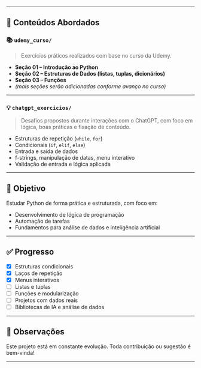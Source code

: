 
---

## 🧠 Conteúdos Abordados

### 📚 `udemy_curso/`
> Exercícios práticos realizados com base no curso da Udemy.

- **Seção 01 – Introdução ao Python**
- **Seção 02 – Estruturas de Dados (listas, tuplas, dicionários)**
- **Seção 03 – Funções**
- *(mais seções serão adicionadas conforme avanço no curso)*

---

### 💡 `chatgpt_exercicios/`
> Desafios propostos durante interações com o ChatGPT, com foco em lógica, boas práticas e fixação de conteúdo.

- Estruturas de repetição (`while`, `for`)
- Condicionais (`if`, `elif`, `else`)
- Entrada e saída de dados
- f-strings, manipulação de datas, menu interativo
- Validação de entrada e lógica aplicada

---

## 🚀 Objetivo

Estudar Python de forma prática e estruturada, com foco em:

- Desenvolvimento de lógica de programação
- Automação de tarefas
- Fundamentos para análise de dados e inteligência artificial

---

## ✅ Progresso

- [x] Estruturas condicionais
- [x] Laços de repetição
- [x] Menus interativos
- [ ] Listas e tuplas
- [ ] Funções e modularização
- [ ] Projetos com dados reais
- [ ] Bibliotecas de IA e análise de dados

---

## 📌 Observações

Este projeto está em constante evolução. Toda contribuição ou sugestão é bem-vinda!

---
